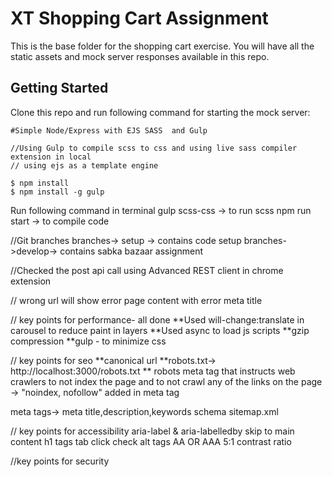 # XT Shopping Cart Assignment

This is the base folder for the shopping cart exercise. You will have all the static assets and mock server responses available in this repo.

## Getting Started

Clone this repo and run following command for starting the mock server:

```
#Simple Node/Express with EJS SASS  and Gulp

//Using Gulp to compile scss to css and using live sass compiler extension in local
// using ejs as a template engine

$ npm install
$ npm install -g gulp
```
Run following command in terminal
gulp scss-css -> to run scss
npm run start -> to compile code 

//Git branches
branches-> setup -> contains code setup 
branches->develop-> contains sabka bazaar assignment


//Checked the post api call using Advanced REST client in chrome extension

// wrong url will show error page content with error meta title

// key points for performance- all done
**Used will-change:translate in carousel to reduce paint in layers
**Used async to load js scripts
**gzip compression
**gulp - to minimize css

// key points for seo
**canonical url
**robots.txt-> http://localhost:3000/robots.txt 
** robots meta tag that instructs web crawlers to not index the page and to not crawl any of the links on the page -> "noindex, nofollow" added in meta tag

meta tags-> meta title,description,keywords
schema
sitemap.xml


// key points for accessibility
aria-label & aria-labelledby
skip to main content
h1 tags
tab click check
alt tags
AA OR AAA 
5:1 contrast ratio

//key points for security

